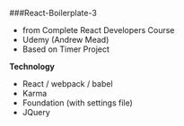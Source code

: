 ###React-Boilerplate-3

- from Complete React Developers Course   
- Udemy (Andrew Mead)  
- Based on Timer Project  

**Technology**
- React / webpack / babel   
- Karma
- Foundation (with settings file)
- JQuery

   
